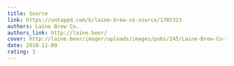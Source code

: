 ```yaml
---
title: Source
link: https://untappd.com/b/laine-brew-co-source/1785323
authors: Laine Brew Co.
authors_link: http://laine.beer/
cover: http://laine.beer/imager/uploads/images/pubs/245/Laine-Brew-Co-7_329df4584a8ebb525f37453b5cfb4697.jpg
date: 2018-11-09
rating: 3
---
```

